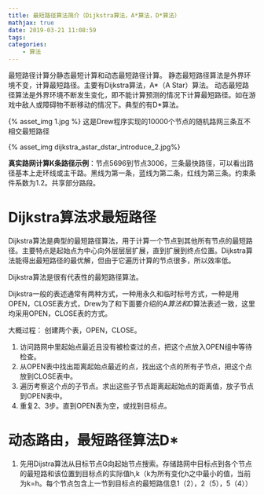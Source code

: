 ```yaml
---
title: 最短路径算法简介（Dijkstra算法，A*算法，D*算法）
mathjax: true
date: 2019-03-21 11:08:59
tags:
categories:
    - 算法
---
```


最短路径计算分静态最短计算和动态最短路径计算。
静态最短路径算法是外界环境不变，计算最短路径。主要有Dijkstra算法，A*（A Star）算法。
动态最短路径算法是外界环境不断发生变化，即不能计算预测的情况下计算最短路径。如在游戏中敌人或障碍物不断移动的情况下。典型的有D*算法。

{% asset_img 1.jpg %}
这是Drew程序实现的10000个节点的随机路网三条互不相交最短路径

{% asset_img dijkstra_astar_dstar_introduce_2.jpg%}

**真实路网计算K条路径示例**：节点5696到节点3006，三条最快路径，可以看出路径基本上走环线或主干路。黑线为第一条，蓝线为第二条，红线为第三条。约束条件系数为1.2。共享部分路段。

# Dijkstra算法求最短路径

Dijkstra算法是典型的最短路径算法，用于计算一个节点到其他所有节点的最短路径。主要特点是起始点为中心向外层层层扩展，直到扩展到终点位置。Dijkstra算法能得出最短路径的最优解，但由于它遍历计算的节点很多，所以效率低。

Dijkstra算法是很有代表性的最短路径算法。

Dijkstra一般的表述通常有两种方式，一种用永久和临时标号方式，一种是用OPEN，CLOSE表方式，Drew为了和下面要介绍的A*算法和D*算法表述一致，这里均采用OPEN，CLOSE表的方式。

大概过程：
创建两个表，OPEN，CLOSE。
1. 访问路网中里起始点最近且没有被检查过的点，把这个点放入OPEN组中等待检查。
2. 从OPEN表中找出距离起始点最近的点，找出这个点的所有子节点，把这个点放到CLOSE表中。
3. 遍历考察这个点的子节点。求出这些子节点距离起起始点的距离值，放子节点到OPEN表中。
4. 重复2、3步。直到OPEN表为空，或找到目标点。


# 动态路由，最短路径算法D*

1. 先用Dijstra算法从目标节点G向起始节点搜索。存储路网中目标点到各个节点的最短路和该位置到目标点的实际值h,k（k为所有变化h之中最小的值，当前为k=h。每个节点包含上一节到目标点的最短路信息1（2），2（5），5（4））